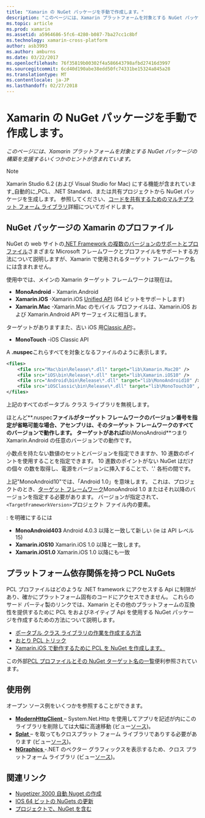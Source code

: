 ```yaml
---
title: "Xamarin の NuGet パッケージを手動で作成します。"
description: "このページには、Xamarin プラットフォームを対象とする NuGet パッケージの構築を支援するいくつかのヒントが含まれています。"
ms.topic: article
ms.prod: xamarin
ms.assetid: a5964686-5fc6-4280-b087-7ba27cc1c8bf
ms.technology: xamarin-cross-platform
author: asb3993
ms.author: amburns
ms.date: 03/22/2017
ms.openlocfilehash: 76f35819b00302f4a586643798afbd27416d3997
ms.sourcegitcommit: 6cd40d190abe38edd50fc74331be15324a845a28
ms.translationtype: MT
ms.contentlocale: ja-JP
ms.lasthandoff: 02/27/2018
---
```

# <a name="manually-creating-nuget-packages-for-xamarin"></a>Xamarin の NuGet パッケージを手動で作成します。

_このページには、Xamarin プラットフォームを対象とする NuGet パッケージの構築を支援するいくつかのヒントが含まれています。_

> [!NOTE]
> Xamarin Studio 6.2 (および Visual Studio for Mac) にする機能が含まれています_自動的に_PCL、.NET Standard、または共有プロジェクトから NuGet パッケージを生成します。
> 参照してください、[コードを共有するためのマルチプラット フォーム ライブラリ](~/cross-platform/app-fundamentals/nuget-multiplatform-libraries/index.md)詳細についてガイドします。

## <a name="nuget-package-xamarin-profiles"></a>NuGet パッケージの Xamarin のプロファイル


NuGet の web サイトの[.NET Framework の複数のバージョンのサポートとプロファイル](https://docs.nuget.org/create/enforced-package-conventions)さまざまな Microsoft フレームワークとプロファイルをサポートする方法について説明しますが、Xamarin で使用されるターゲット フレームワーク名には含まれません。

使用中では、メインの Xamarin ターゲット フレームワークは現在は。

* **MonoAndroid** - Xamarin.Android
* **Xamarin.iOS** -Xamarin.iOS [Unified API](~/cross-platform/macios/unified/index.md) (64 ビットをサポートします)
* **Xamarin.Mac** -Xamarin.Mac のモバイル プロファイルは、Xamarin.iOS および Xamarin.Android API サーフェイスに相当します。

ターゲットがありますまた、古い iOS 用[Classic API](~/cross-platform/macios/unified/index.md):。

* **MonoTouch** -iOS Classic API

A **.nuspec**これらすべてを対象となるファイルのように表示します。

```xml
<files>
    <file src="Mac\bin\Release\*.dll" target="lib\Xamarin.Mac20" />
    <file src="iOS\bin\Release\*.dll" target="lib\Xamarin.iOS10" />
    <file src="Android\bin\Release\*.dll" target="lib\MonoAndroid10" />
    <file src="iOSClassic\bin\Release\*.dll" target="lib\MonoTouch10" />
</files>
```

上記のすべてのポータブル クラス ライブラリを無視します。

ほとんど**.nuspec**ファイルがターゲット フレームワークのバージョン番号を指定が省略可能な場合、アセンブリは、そのターゲット フレームワークのすべてのバージョンで動作します。 ターゲットがあれば**lib\MonoAndroid**つまり Xamarin.Android の任意のバージョンでの動作です。

小数点を持たない数値のセットとバージョンを指定できますか、10 進数のポイントを使用することを指定できます。 10 進数のポイントがない NuGet はだけの個々 の数を取得し、電源をバージョンに挿入することで、'.' 各桁の間です。

上記"MonoAndroid10"では、「Android 1.0」を意味します。 これは、プロジェクトのとき、[ターゲット フレームワーク](~/android/app-fundamentals/android-api-levels.md)MonoAndroid 1.0 またはそれ以降のバージョンを指定する必要があります。 バージョンが指定されて、`<TargetFrameworkVersion>`プロジェクト ファイル内の要素。

: を明確にするには

- **MonoAndroid403** Android 4.0.3 以降と一致して新しい (ie は API レベル 15)
- **Xamarin.iOS10** Xamarin.iOS 1.0 以降と一致します。
- **Xamarin.iOS1.0** Xamarin.iOS 1.0 以降にも一致


## <a name="pcl-nugets-with-platform-dependencies"></a>プラットフォーム依存関係を持つ PCL NuGets

PCL プロファイルはどのような .NET framework にアクセスする Api に制限があり、確かにプラットフォーム固有のコードにアクセスできません。 これらのサード パーティ製のリンクでは、Xamarin とその他のプラットフォームの互換性を提供するために PCL をおよびネイティブ Api を使用する NuGet パッケージを作成するための方法について説明します。

- [ポータブル クラス ライブラリの作業を作成する方法](http://blogs.msdn.com/b/dsplaisted/archive/2012/08/27/how-to-make-portable-class-libraries-work-for-you.aspx)
- [おとり PCL トリック](http://log.paulbetts.org/the-bait-and-switch-pcl-trick/)
- [Xamarin.iOS で動作するために PCL を NuGet を作成します。](http://www.jimbobbennett.io/creating-a-nuget-pcl-that-works-with-xamarin-ios/)

この外部[PCL プロファイルとその NuGet ターゲット名の一覧](http://embed.plnkr.co/03ck2dCtnJogBKHJ9EjY)便利参照されています。

## <a name="examples"></a>使用例

オープン ソース例をいくつかを参照することができます。

- [**ModernHttpClient** ](https://www.nuget.org/packages/modernhttpclient/) – System.Net.Http を使用してアプリを記述が内にこのライブラリを削除しては大幅に高速移動 (ビュー[ソース](https://github.com/paulcbetts/ModernHttpClient))。
- [**Splat** ](https://www.nuget.org/packages/Splat/) – を取ってもクロスプラット フォーム ライブラリでありする必要があります (ビュー[ソース](https://github.com/paulcbetts/Splat))。
- [**NGraphics** ](https://www.nuget.org/packages/NGraphics/) -.NET のベクター グラフィックスを表示するため、クロス プラットフォーム ライブラリ (ビュー[ソース](https://github.com/praeclarum/NGraphics/blob/master/NGraphics.nuspec))。


## <a name="related-links"></a>関連リンク

- [Nugetizer 3000 自動 Nuget の作成](~/cross-platform/app-fundamentals/nuget-multiplatform-libraries/index.md)
- [IOS 64 ビットの NuGets の更新](http://blog.xamarin.com/how-to-update-nuget-packages-for-64-bit/)
- [プロジェクトで、NuGet を含む](/visualstudio/mac/nuget-walkthrough/index.md)
